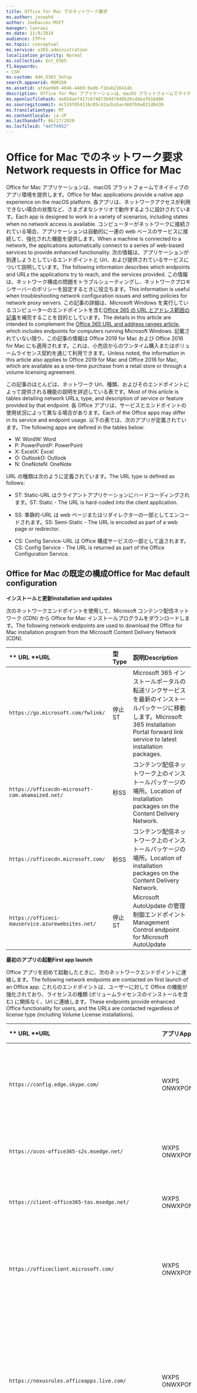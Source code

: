 ```yaml
---
title: Office for Mac でのネットワーク要求
ms.author: josephd
author: JoeDavies-MSFT
manager: laurawi
ms.date: 11/9/2018
audience: ITPro
ms.topic: conceptual
ms.service: o365-administration
localization_priority: Normal
ms.collection: Ent_O365
f1.keywords:
- CSH
ms.custom: Adm_O365_Setup
search.appverid: MOM160
ms.assetid: afdae969-4046-44b9-9adb-f1bab216414b
description: Office for Mac アプリケーションは、macOS プラットフォームでネイティブのアプリ環境を提供します。 各アプリは、ネットワークアクセスが利用できない場合の状態など、さまざまなシナリオで動作するように設計されています。 コンピューターがネットワークに接続されている場合、アプリケーションは自動的に一連の web ベースのサービスに接続して、強化された機能を提供します。 このホワイトペーパーでは、アプリケーションが到達しようとしているエンドポイントと Url、および提供されるサービスについて説明します。 この情報は、ネットワーク構成の問題をトラブルシューティングしたり、ネットワークプロキシサーバーのポリシーを設定するときに役立ちます。 この記事の詳細は、「Office 365 の URL とアドレスの範囲」の記事を補完することを目的としています。
ms.openlocfilehash: ee854aef417c674073b947940b26cddeafb16d00
ms.sourcegitcommit: 4c519f054216c05c42acba5ac460fb9a821d6436
ms.translationtype: MT
ms.contentlocale: ja-JP
ms.lasthandoff: 06/17/2020
ms.locfileid: "44774952"
---
```

# <a name="network-requests-in-office-for-mac"></a><span data-ttu-id="4e3ee-108">Office for Mac でのネットワーク要求</span><span class="sxs-lookup"><span data-stu-id="4e3ee-108">Network requests in Office for Mac</span></span>

<span data-ttu-id="4e3ee-109">Office for Mac アプリケーションは、macOS プラットフォームでネイティブのアプリ環境を提供します。</span><span class="sxs-lookup"><span data-stu-id="4e3ee-109">Office for Mac applications provide a native app experience on the macOS platform.</span></span> <span data-ttu-id="4e3ee-110">各アプリは、ネットワークアクセスが利用できない場合の状態など、さまざまなシナリオで動作するように設計されています。</span><span class="sxs-lookup"><span data-stu-id="4e3ee-110">Each app is designed to work in a variety of scenarios, including states when no network access is available.</span></span> <span data-ttu-id="4e3ee-111">コンピューターがネットワークに接続されている場合、アプリケーションは自動的に一連の web ベースのサービスに接続して、強化された機能を提供します。</span><span class="sxs-lookup"><span data-stu-id="4e3ee-111">When a machine is connected to a network, the applications automatically connect to a series of web-based services to provide enhanced functionality.</span></span> <span data-ttu-id="4e3ee-112">次の情報は、アプリケーションが到達しようとしているエンドポイントと Url、および提供されているサービスについて説明しています。</span><span class="sxs-lookup"><span data-stu-id="4e3ee-112">The following information describes which endpoints and URLs the applications try to reach, and the services provided.</span></span> <span data-ttu-id="4e3ee-113">この情報は、ネットワーク構成の問題をトラブルシューティングし、ネットワークプロキシサーバーのポリシーを設定するときに役立ちます。</span><span class="sxs-lookup"><span data-stu-id="4e3ee-113">This information is useful when troubleshooting network configuration issues and setting policies for network proxy servers.</span></span> <span data-ttu-id="4e3ee-114">この記事の詳細は、Microsoft Windows を実行しているコンピューターのエンドポイントを含む[Office 365 の URL とアドレス範囲の記事](urls-and-ip-address-ranges.md)を補完することを目的としています。</span><span class="sxs-lookup"><span data-stu-id="4e3ee-114">The details in this article are intended to complement the [Office 365 URL and address ranges article](urls-and-ip-address-ranges.md), which includes endpoints for computers running Microsoft Windows.</span></span> <span data-ttu-id="4e3ee-115">記載されていない限り、この記事の情報は Office 2019 for Mac および Office 2016 for Mac にも適用されます。これは、小売店からのワンタイム購入またはボリュームライセンス契約を通じて利用できます。</span><span class="sxs-lookup"><span data-stu-id="4e3ee-115">Unless noted, the information in this article also applies to Office 2019 for Mac and Office 2016 for Mac, which are available as a one-time purchase from a retail store or through a volume licensing agreement.</span></span> 

  
<span data-ttu-id="4e3ee-116">この記事のほとんどは、ネットワーク Url、種類、およびそのエンドポイントによって提供される機能の説明を詳述している表です。</span><span class="sxs-lookup"><span data-stu-id="4e3ee-116">Most of this article is tables detailing network URLs, type, and description of service or feature provided by that endpoint.</span></span> <span data-ttu-id="4e3ee-117">各 Office アプリは、サービスとエンドポイントの使用状況によって異なる場合があります。</span><span class="sxs-lookup"><span data-stu-id="4e3ee-117">Each of the Office apps may differ in its service and endpoint usage.</span></span> <span data-ttu-id="4e3ee-118">以下の表では、次のアプリが定義されています。</span><span class="sxs-lookup"><span data-stu-id="4e3ee-118">The following apps are defined in the tables below:</span></span>
  
- <span data-ttu-id="4e3ee-119">W: Word</span><span class="sxs-lookup"><span data-stu-id="4e3ee-119">W: Word</span></span>
- <span data-ttu-id="4e3ee-120">P: PowerPoint</span><span class="sxs-lookup"><span data-stu-id="4e3ee-120">P: PowerPoint</span></span>
- <span data-ttu-id="4e3ee-121">X: Excel</span><span class="sxs-lookup"><span data-stu-id="4e3ee-121">X: Excel</span></span>
- <span data-ttu-id="4e3ee-122">O: Outlook</span><span class="sxs-lookup"><span data-stu-id="4e3ee-122">O: Outlook</span></span>
- <span data-ttu-id="4e3ee-123">N: OneNote</span><span class="sxs-lookup"><span data-stu-id="4e3ee-123">N: OneNote</span></span>
   
<span data-ttu-id="4e3ee-124">URL の種類は次のように定義されています。</span><span class="sxs-lookup"><span data-stu-id="4e3ee-124">The URL type is defined as follows:</span></span>
  
- <span data-ttu-id="4e3ee-125">ST: Static-URL はクライアントアプリケーションにハードコーディングされます。</span><span class="sxs-lookup"><span data-stu-id="4e3ee-125">ST: Static - The URL is hard-coded into the client application.</span></span>
    
- <span data-ttu-id="4e3ee-126">SS: 準静的-URL は web ページまたはリダイレクターの一部としてエンコードされます。</span><span class="sxs-lookup"><span data-stu-id="4e3ee-126">SS: Semi-Static - The URL is encoded as part of a web page or redirector.</span></span>
    
- <span data-ttu-id="4e3ee-127">CS: Config Service-URL は Office 構成サービスの一部として返されます。</span><span class="sxs-lookup"><span data-stu-id="4e3ee-127">CS: Config Service - The URL is returned as part of the Office Configuration Service.</span></span>

    
## <a name="office-for-mac-default-configuration"></a><span data-ttu-id="4e3ee-128">Office for Mac の既定の構成</span><span class="sxs-lookup"><span data-stu-id="4e3ee-128">Office for Mac default configuration</span></span>

 <span data-ttu-id="4e3ee-129">**インストールと更新**</span><span class="sxs-lookup"><span data-stu-id="4e3ee-129">**Installation and updates**</span></span>
  
<span data-ttu-id="4e3ee-130">次のネットワークエンドポイントを使用して、Microsoft コンテンツ配信ネットワーク (CDN) から Office for Mac インストールプログラムをダウンロードします。</span><span class="sxs-lookup"><span data-stu-id="4e3ee-130">The following network endpoints are used to download the Office for Mac installation program from the Microsoft Content Delivery Network (CDN).</span></span>
  
|<span data-ttu-id="4e3ee-131">\*\* URL \*\*</span><span class="sxs-lookup"><span data-stu-id="4e3ee-131">**URL**</span></span>|<span data-ttu-id="4e3ee-132">**型**</span><span class="sxs-lookup"><span data-stu-id="4e3ee-132">**Type**</span></span>|<span data-ttu-id="4e3ee-133">**説明**</span><span class="sxs-lookup"><span data-stu-id="4e3ee-133">**Description**</span></span>|
|:-----|:-----|:-----|
|```https://go.microsoft.com/fwlink/```  <br/> |<span data-ttu-id="4e3ee-134">停止</span><span class="sxs-lookup"><span data-stu-id="4e3ee-134">ST</span></span>  <br/> |<span data-ttu-id="4e3ee-135">Microsoft 365 インストールポータルの転送リンクサービスを最新のインストールパッケージに移動します。</span><span class="sxs-lookup"><span data-stu-id="4e3ee-135">Microsoft 365 Installation Portal forward link service to latest installation packages.</span></span>  <br/> |
|```https://officecdn-microsoft-com.akamaized.net/```  <br/> |<span data-ttu-id="4e3ee-136">秒</span><span class="sxs-lookup"><span data-stu-id="4e3ee-136">SS</span></span>  <br/> |<span data-ttu-id="4e3ee-137">コンテンツ配信ネットワーク上のインストールパッケージの場所。</span><span class="sxs-lookup"><span data-stu-id="4e3ee-137">Location of installation packages on the Content Delivery Network.</span></span>  <br/> |
|```https://officecdn.microsoft.com/```  <br/> |<span data-ttu-id="4e3ee-138">秒</span><span class="sxs-lookup"><span data-stu-id="4e3ee-138">SS</span></span>  <br/> |<span data-ttu-id="4e3ee-139">コンテンツ配信ネットワーク上のインストールパッケージの場所。</span><span class="sxs-lookup"><span data-stu-id="4e3ee-139">Location of installation packages on the Content Delivery Network.</span></span>  <br/> |
|```https://officeci-mauservice.azurewebsites.net/```  <br/> |<span data-ttu-id="4e3ee-140">停止</span><span class="sxs-lookup"><span data-stu-id="4e3ee-140">ST</span></span>  <br/> |<span data-ttu-id="4e3ee-141">Microsoft AutoUpdate の管理制御エンドポイント</span><span class="sxs-lookup"><span data-stu-id="4e3ee-141">Management Control endpoint for Microsoft AutoUpdate</span></span>  <br/> |
   
 <span data-ttu-id="4e3ee-142">**最初のアプリの起動**</span><span class="sxs-lookup"><span data-stu-id="4e3ee-142">**First app launch**</span></span>
  
<span data-ttu-id="4e3ee-143">Office アプリを初めて起動したときに、次のネットワークエンドポイントに連絡します。</span><span class="sxs-lookup"><span data-stu-id="4e3ee-143">The following network endpoints are contacted on first launch of an Office app.</span></span> <span data-ttu-id="4e3ee-144">これらのエンドポイントは、ユーザーに対して Office の機能が強化されており、ライセンスの種類 (ボリュームライセンスのインストールを含む) に関係なく、Url に連絡します。</span><span class="sxs-lookup"><span data-stu-id="4e3ee-144">These endpoints provide enhanced Office functionality for users, and the URLs are contacted regardless of license type (including Volume License installations).</span></span>
  
|<span data-ttu-id="4e3ee-145">\*\* URL \*\*</span><span class="sxs-lookup"><span data-stu-id="4e3ee-145">**URL**</span></span>|<span data-ttu-id="4e3ee-146">**アプリ**</span><span class="sxs-lookup"><span data-stu-id="4e3ee-146">**Apps**</span></span>|<span data-ttu-id="4e3ee-147">**型**</span><span class="sxs-lookup"><span data-stu-id="4e3ee-147">**Type**</span></span>|<span data-ttu-id="4e3ee-148">**説明**</span><span class="sxs-lookup"><span data-stu-id="4e3ee-148">**Description**</span></span>|
|:-----|:-----|:-----|:-----|
|```https://config.edge.skype.com/```  <br/> |<span data-ttu-id="4e3ee-149">WXPS ON</span><span class="sxs-lookup"><span data-stu-id="4e3ee-149">WXPON</span></span>  <br/> |<span data-ttu-id="4e3ee-150">停止</span><span class="sxs-lookup"><span data-stu-id="4e3ee-150">ST</span></span>  <br/> |<span data-ttu-id="4e3ee-151">' Flighting ' 構成-機能が明るくなり、実験ができます。</span><span class="sxs-lookup"><span data-stu-id="4e3ee-151">'Flighting' Configuration - allows for feature light-up and experimentation.</span></span>  <br/> |
|```https://ocos-office365-s2s.msedge.net/```  <br/> |<span data-ttu-id="4e3ee-152">WXPS ON</span><span class="sxs-lookup"><span data-stu-id="4e3ee-152">WXPON</span></span>  <br/> |<span data-ttu-id="4e3ee-153">停止</span><span class="sxs-lookup"><span data-stu-id="4e3ee-153">ST</span></span>  <br/> |<span data-ttu-id="4e3ee-154">' Flighting ' ネットワーク構成テスト</span><span class="sxs-lookup"><span data-stu-id="4e3ee-154">'Flighting' Network Configuration Test</span></span>  <br/> |
|```https://client-office365-tas.msedge.net/```  <br/> |<span data-ttu-id="4e3ee-155">WXPS ON</span><span class="sxs-lookup"><span data-stu-id="4e3ee-155">WXPON</span></span>  <br/> |<span data-ttu-id="4e3ee-156">停止</span><span class="sxs-lookup"><span data-stu-id="4e3ee-156">ST</span></span>  <br/> |<span data-ttu-id="4e3ee-157">' Flighting ' ネットワーク構成テスト</span><span class="sxs-lookup"><span data-stu-id="4e3ee-157">'Flighting' Network Configuration Test</span></span>  <br/> |
|```https://officeclient.microsoft.com/```  <br/> |<span data-ttu-id="4e3ee-158">WXPS ON</span><span class="sxs-lookup"><span data-stu-id="4e3ee-158">WXPON</span></span>  <br/> |<span data-ttu-id="4e3ee-159">停止</span><span class="sxs-lookup"><span data-stu-id="4e3ee-159">ST</span></span>  <br/> |<span data-ttu-id="4e3ee-160">Office 構成サービス-サービスエンドポイントのマスターリスト。</span><span class="sxs-lookup"><span data-stu-id="4e3ee-160">Office Configuration Service - Master list of service endpoints.</span></span>  <br/> |
|```https://nexusrules.officeapps.live.com/```  <br/> |<span data-ttu-id="4e3ee-161">WXPS ON</span><span class="sxs-lookup"><span data-stu-id="4e3ee-161">WXPON</span></span>  <br/> |<span data-ttu-id="4e3ee-162">停止</span><span class="sxs-lookup"><span data-stu-id="4e3ee-162">ST</span></span>  <br/> |<span data-ttu-id="4e3ee-163">Office ルールテレメトリダウンロード-テレメトリサービスにアップロードするデータとイベントについてクライアントに通知します。</span><span class="sxs-lookup"><span data-stu-id="4e3ee-163">Office Rules Telemetry download - Informs the client about what data and events to upload to the telemetry service.</span></span>  <br/> |
|```https://mobile.pipe.aria.microsoft.com/```  <br/> |<span data-ttu-id="4e3ee-164">N</span><span class="sxs-lookup"><span data-stu-id="4e3ee-164">N</span></span>  <br/> |<span data-ttu-id="4e3ee-165">座標</span><span class="sxs-lookup"><span data-stu-id="4e3ee-165">CS</span></span>  <br/> |<span data-ttu-id="4e3ee-166">OneNote テレメトリサービス</span><span class="sxs-lookup"><span data-stu-id="4e3ee-166">OneNote Telemetry Service</span></span>  <br/> |
|```https://nexus.officeapps.live.com/```  <br/> |<span data-ttu-id="4e3ee-167">WXPS ON</span><span class="sxs-lookup"><span data-stu-id="4e3ee-167">WXPON</span></span>  <br/> |<span data-ttu-id="4e3ee-168">停止</span><span class="sxs-lookup"><span data-stu-id="4e3ee-168">ST</span></span>  <br/> |<span data-ttu-id="4e3ee-169">Office テレメトリアップロードのレポート-クライアント上で発生する "Heartbeart" およびエラーイベントがテレメトリサービスにアップロードされます。</span><span class="sxs-lookup"><span data-stu-id="4e3ee-169">Office Telemetry Upload Reporting - "Heartbeart" and error events that occur on the client are uploaded to the telemetry service.</span></span>  <br/> |
|```https://templateservice.office.com/```  <br/> |<span data-ttu-id="4e3ee-170">WXP</span><span class="sxs-lookup"><span data-stu-id="4e3ee-170">WXP</span></span>  <br/> |<span data-ttu-id="4e3ee-171">座標</span><span class="sxs-lookup"><span data-stu-id="4e3ee-171">CS</span></span>  <br/> |<span data-ttu-id="4e3ee-172">Office テンプレートサービス-ユーザーにオンラインドキュメントテンプレートを提供します。</span><span class="sxs-lookup"><span data-stu-id="4e3ee-172">Office Template Service - Provides users with online document templates.</span></span>  <br/> |
|```https://omextemplates.content.office.net/```  <br/> |<span data-ttu-id="4e3ee-173">WXP</span><span class="sxs-lookup"><span data-stu-id="4e3ee-173">WXP</span></span>  <br/> |<span data-ttu-id="4e3ee-174">座標</span><span class="sxs-lookup"><span data-stu-id="4e3ee-174">CS</span></span>  <br/> |<span data-ttu-id="4e3ee-175">Office テンプレートのダウンロード-PNG テンプレートイメージの保存。</span><span class="sxs-lookup"><span data-stu-id="4e3ee-175">Office Templates Downloads - Storage of PNG template images.</span></span>  <br/> |
|```https://store.office.com/```  <br/> |<span data-ttu-id="4e3ee-176">WXP</span><span class="sxs-lookup"><span data-stu-id="4e3ee-176">WXP</span></span>  <br/> |<span data-ttu-id="4e3ee-177">座標</span><span class="sxs-lookup"><span data-stu-id="4e3ee-177">CS</span></span>  <br/> |<span data-ttu-id="4e3ee-178">Office アプリの構成を保存します。</span><span class="sxs-lookup"><span data-stu-id="4e3ee-178">Store configuration for Office apps.</span></span>  <br/> |
|```https://odc.officeapps.live.com/```  <br/> |<span data-ttu-id="4e3ee-179">WXPN</span><span class="sxs-lookup"><span data-stu-id="4e3ee-179">WXPN</span></span>  <br/> |<span data-ttu-id="4e3ee-180">座標</span><span class="sxs-lookup"><span data-stu-id="4e3ee-180">CS</span></span>  <br/> |<span data-ttu-id="4e3ee-181">Office Document Integration Services Catalog (サービスとエンドポイントの一覧) およびホーム領域の検出。</span><span class="sxs-lookup"><span data-stu-id="4e3ee-181">Office Document Integration Services Catalog (list of services and endpoints) and Home Realm Discovery.</span></span>  <br/> |
|```https://cdn.odc.officeapps.live.com/```  <br/> |<span data-ttu-id="4e3ee-182">WXPS ON</span><span class="sxs-lookup"><span data-stu-id="4e3ee-182">WXPON</span></span>  <br/> |<span data-ttu-id="4e3ee-183">座標</span><span class="sxs-lookup"><span data-stu-id="4e3ee-183">CS</span></span>  <br/> |<span data-ttu-id="4e3ee-184">ホーム領域検出 v2 のリソース (15.40 以降)</span><span class="sxs-lookup"><span data-stu-id="4e3ee-184">Resources for Home Realm Discovery v2 (15.40 and later)</span></span>  <br/> |
|```https://officecdn.microsoft.com/```  <br/> |<span data-ttu-id="4e3ee-185">WXPS ON</span><span class="sxs-lookup"><span data-stu-id="4e3ee-185">WXPON</span></span>  <br/> |<span data-ttu-id="4e3ee-186">停止</span><span class="sxs-lookup"><span data-stu-id="4e3ee-186">ST</span></span>  <br/> |<span data-ttu-id="4e3ee-187">Microsoft AutoUpdate マニフェスト-利用可能な更新プログラムがあるかどうかを確認します。</span><span class="sxs-lookup"><span data-stu-id="4e3ee-187">Microsoft AutoUpdate Manifests - checks to see if there are updates available</span></span>  <br/> |
|```https://ajax.aspnetcdn.com/```  <br/> |<span data-ttu-id="4e3ee-188">WXPO</span><span class="sxs-lookup"><span data-stu-id="4e3ee-188">WXPO</span></span>  <br/> |<span data-ttu-id="4e3ee-189">秒</span><span class="sxs-lookup"><span data-stu-id="4e3ee-189">SS</span></span>  <br/> |<span data-ttu-id="4e3ee-190">Microsoft Ajax JavaScript ライブラリ</span><span class="sxs-lookup"><span data-stu-id="4e3ee-190">Microsoft Ajax JavaScript Library</span></span>  <br/> |
|```https://wikipedia.firstpartyapps.oaspapps.com/```  <br/> |<span data-ttu-id="4e3ee-191">W</span><span class="sxs-lookup"><span data-stu-id="4e3ee-191">W</span></span>  <br/> |<span data-ttu-id="4e3ee-192">秒</span><span class="sxs-lookup"><span data-stu-id="4e3ee-192">SS</span></span>  <br/> |<span data-ttu-id="4e3ee-193">Office の構成とリソースのウィキペディアアプリ。</span><span class="sxs-lookup"><span data-stu-id="4e3ee-193">Wikipedia app for Office configuration and resources.</span></span>  <br/> |
|```https://excelbingmap.firstpartyapps.oaspapps.com/```  <br/> |<span data-ttu-id="4e3ee-194">X</span><span class="sxs-lookup"><span data-stu-id="4e3ee-194">X</span></span>  <br/> |<span data-ttu-id="4e3ee-195">秒</span><span class="sxs-lookup"><span data-stu-id="4e3ee-195">SS</span></span>  <br/> |<span data-ttu-id="4e3ee-196">Office の構成とリソース用の Bing マップアプリ。</span><span class="sxs-lookup"><span data-stu-id="4e3ee-196">Bing Map app for Office configuration and resources.</span></span>  <br/> |
|```https://peoplegraph.firstpartyapps.oaspapps.com/```  <br/> |<span data-ttu-id="4e3ee-197">X</span><span class="sxs-lookup"><span data-stu-id="4e3ee-197">X</span></span>  <br/> |<span data-ttu-id="4e3ee-198">秒</span><span class="sxs-lookup"><span data-stu-id="4e3ee-198">SS</span></span>  <br/> |<span data-ttu-id="4e3ee-199">Office の構成とリソース用の People Graph アプリ。</span><span class="sxs-lookup"><span data-stu-id="4e3ee-199">People Graph app for Office configuration and resources.</span></span>  <br/> |
|```https://www.onenote.com/```  <br/> |<span data-ttu-id="4e3ee-200">N</span><span class="sxs-lookup"><span data-stu-id="4e3ee-200">N</span></span>  <br/> |<span data-ttu-id="4e3ee-201">停止</span><span class="sxs-lookup"><span data-stu-id="4e3ee-201">ST</span></span>  <br/> |<span data-ttu-id="4e3ee-202">OneNote の新しいコンテンツ。</span><span class="sxs-lookup"><span data-stu-id="4e3ee-202">What's New content for OneNote.</span></span>  <br/> |
|```https://site-cdn.onenote.net/```  <br/> |<span data-ttu-id="4e3ee-203">N</span><span class="sxs-lookup"><span data-stu-id="4e3ee-203">N</span></span>  <br/> |<span data-ttu-id="4e3ee-204">停止</span><span class="sxs-lookup"><span data-stu-id="4e3ee-204">ST</span></span>  <br/> |<span data-ttu-id="4e3ee-205">OneNote の新しいコンテンツ。</span><span class="sxs-lookup"><span data-stu-id="4e3ee-205">New content for OneNote.</span></span>  <br/> |
|```https://site-cdn.onenote.net/```  <br/> |<span data-ttu-id="4e3ee-206">N</span><span class="sxs-lookup"><span data-stu-id="4e3ee-206">N</span></span>  <br/> |<span data-ttu-id="4e3ee-207">秒</span><span class="sxs-lookup"><span data-stu-id="4e3ee-207">SS</span></span>  <br/> |<span data-ttu-id="4e3ee-208">OneNote の新しい画像について説明します。</span><span class="sxs-lookup"><span data-stu-id="4e3ee-208">What's New images for OneNote.</span></span>  <br/> |
|```https://acompli.helpshift.com/```  <br/> |<span data-ttu-id="4e3ee-209">O</span><span class="sxs-lookup"><span data-stu-id="4e3ee-209">O</span></span>  <br/> |<span data-ttu-id="4e3ee-210">停止</span><span class="sxs-lookup"><span data-stu-id="4e3ee-210">ST</span></span>  <br/> |<span data-ttu-id="4e3ee-211">アプリ内サポートサービス。</span><span class="sxs-lookup"><span data-stu-id="4e3ee-211">In-app Support Service.</span></span>  <br/> |
|```https://prod-global-autodetect.acompli.net/```  <br/> |<span data-ttu-id="4e3ee-212">O</span><span class="sxs-lookup"><span data-stu-id="4e3ee-212">O</span></span>  <br/> |<span data-ttu-id="4e3ee-213">停止</span><span class="sxs-lookup"><span data-stu-id="4e3ee-213">ST</span></span>  <br/> |<span data-ttu-id="4e3ee-214">電子メールアカウント検出サービス。</span><span class="sxs-lookup"><span data-stu-id="4e3ee-214">Email Account Detection Service.</span></span>  <br/> |
|```https://autodiscover-s.outlook.com/```  <br/> |<span data-ttu-id="4e3ee-215">WXPO</span><span class="sxs-lookup"><span data-stu-id="4e3ee-215">WXPO</span></span>  <br/> |<span data-ttu-id="4e3ee-216">停止</span><span class="sxs-lookup"><span data-stu-id="4e3ee-216">ST</span></span>  <br/> |<span data-ttu-id="4e3ee-217">Outlook 自動検出</span><span class="sxs-lookup"><span data-stu-id="4e3ee-217">Outlook AutoDiscovery</span></span>  <br/> |
|```https://outlook.office365.com/```  <br/> |<span data-ttu-id="4e3ee-218">WXPO</span><span class="sxs-lookup"><span data-stu-id="4e3ee-218">WXPO</span></span>  <br/> |<span data-ttu-id="4e3ee-219">停止</span><span class="sxs-lookup"><span data-stu-id="4e3ee-219">ST</span></span>  <br/> |<span data-ttu-id="4e3ee-220">Microsoft 365 service の Outlook エンドポイント。</span><span class="sxs-lookup"><span data-stu-id="4e3ee-220">Outlook endpoint for Microsoft 365 service.</span></span>  <br/> |
|```https://r1.res.office365.com/```  <br/> |<span data-ttu-id="4e3ee-221">O</span><span class="sxs-lookup"><span data-stu-id="4e3ee-221">O</span></span>  <br/> |<span data-ttu-id="4e3ee-222">停止</span><span class="sxs-lookup"><span data-stu-id="4e3ee-222">ST</span></span>  <br/> |<span data-ttu-id="4e3ee-223">Outlook アドインのアイコン。</span><span class="sxs-lookup"><span data-stu-id="4e3ee-223">Icons for Outlook add-ins.</span></span>  <br/> |
   
> [!NOTE]
> <span data-ttu-id="4e3ee-224">Office 構成サービスは、Mac だけでなく、すべての Microsoft Office クライアントに対して自動検出サービスとして機能します。</span><span class="sxs-lookup"><span data-stu-id="4e3ee-224">The Office Configuration Service acts as an auto-discovery service for all Microsoft Office clients, not just for Mac.</span></span> <span data-ttu-id="4e3ee-225">応答で返されたエンドポイントは、その変更では非常に静的なので、それでも可能です。</span><span class="sxs-lookup"><span data-stu-id="4e3ee-225">The endpoints returned in the response are semi-static in that change is very infrequent, but still possible.</span></span> 
  
 <span data-ttu-id="4e3ee-226">**サインイン**</span><span class="sxs-lookup"><span data-stu-id="4e3ee-226">**Sign-in**</span></span>
  
<span data-ttu-id="4e3ee-227">クラウドベースのストレージにサインインするときに、次のネットワークエンドポイントに連絡します。</span><span class="sxs-lookup"><span data-stu-id="4e3ee-227">The following network endpoints are contacted when signing in to cloud-based storage.</span></span> <span data-ttu-id="4e3ee-228">アカウントの種類に応じて、異なるサービスに連絡することができます。</span><span class="sxs-lookup"><span data-stu-id="4e3ee-228">Depending on your account type, different services may be contacted.</span></span> <span data-ttu-id="4e3ee-229">たとえば、次のようにします。</span><span class="sxs-lookup"><span data-stu-id="4e3ee-229">For example:</span></span>
  
- <span data-ttu-id="4e3ee-230">**MSA: Microsoft アカウント**-一般に、コンシューマーおよびリテールシナリオで使用されます。</span><span class="sxs-lookup"><span data-stu-id="4e3ee-230">**MSA: Microsoft Account** - typically used for consumer and retail scenarios</span></span> 
    
- <span data-ttu-id="4e3ee-231">**Orgid: 組織アカウント**-一般に、商業シナリオで使用されます。</span><span class="sxs-lookup"><span data-stu-id="4e3ee-231">**OrgID: Organization Account** - typically used for commercial scenarios</span></span> 
    
|<span data-ttu-id="4e3ee-232">\*\* URL \*\*</span><span class="sxs-lookup"><span data-stu-id="4e3ee-232">**URL**</span></span>|<span data-ttu-id="4e3ee-233">**アプリ**</span><span class="sxs-lookup"><span data-stu-id="4e3ee-233">**Apps**</span></span>|<span data-ttu-id="4e3ee-234">**型**</span><span class="sxs-lookup"><span data-stu-id="4e3ee-234">**Type**</span></span>|<span data-ttu-id="4e3ee-235">**説明**</span><span class="sxs-lookup"><span data-stu-id="4e3ee-235">**Description**</span></span>|
|:-----|:-----|:-----|:-----|
|```https://login.windows.net/```  <br/> |<span data-ttu-id="4e3ee-236">WXPS ON</span><span class="sxs-lookup"><span data-stu-id="4e3ee-236">WXPON</span></span>  <br/> |<span data-ttu-id="4e3ee-237">停止</span><span class="sxs-lookup"><span data-stu-id="4e3ee-237">ST</span></span>  <br/> |<span data-ttu-id="4e3ee-238">Windows 認証サービス</span><span class="sxs-lookup"><span data-stu-id="4e3ee-238">Windows Authorization Service</span></span>  <br/> |
|```https://login.microsoftonline.com/```  <br/> |<span data-ttu-id="4e3ee-239">WXPS ON</span><span class="sxs-lookup"><span data-stu-id="4e3ee-239">WXPON</span></span>  <br/> |<span data-ttu-id="4e3ee-240">停止</span><span class="sxs-lookup"><span data-stu-id="4e3ee-240">ST</span></span>  <br/> |<span data-ttu-id="4e3ee-241">Microsoft 365 ログインサービス (OrgID)</span><span class="sxs-lookup"><span data-stu-id="4e3ee-241">Microsoft 365 Login Service (OrgID)</span></span>  <br/> |
|```https://login.live.com/```  <br/> |<span data-ttu-id="4e3ee-242">WXPS ON</span><span class="sxs-lookup"><span data-stu-id="4e3ee-242">WXPON</span></span>  <br/> |<span data-ttu-id="4e3ee-243">停止</span><span class="sxs-lookup"><span data-stu-id="4e3ee-243">ST</span></span>  <br/> |<span data-ttu-id="4e3ee-244">Microsoft アカウントログインサービス (MSA)</span><span class="sxs-lookup"><span data-stu-id="4e3ee-244">Microsoft Account Login Service (MSA)</span></span>  <br/> |
|```https://auth.gfx.ms/```  <br/> |<span data-ttu-id="4e3ee-245">WXPS ON</span><span class="sxs-lookup"><span data-stu-id="4e3ee-245">WXPON</span></span>  <br/> |<span data-ttu-id="4e3ee-246">座標</span><span class="sxs-lookup"><span data-stu-id="4e3ee-246">CS</span></span>  <br/> |<span data-ttu-id="4e3ee-247">Microsoft アカウントログインサービスヘルパー (MSA)</span><span class="sxs-lookup"><span data-stu-id="4e3ee-247">Microsoft Account Login Service Helper (MSA)</span></span>  <br/> |
|```https://secure.aadcdn.microsoftonline-p.com/```  <br/> |<span data-ttu-id="4e3ee-248">WXPS ON</span><span class="sxs-lookup"><span data-stu-id="4e3ee-248">WXPON</span></span>  <br/> |<span data-ttu-id="4e3ee-249">秒</span><span class="sxs-lookup"><span data-stu-id="4e3ee-249">SS</span></span>  <br/> |<span data-ttu-id="4e3ee-250">Microsoft 365 ログインブランディング (OrgID)</span><span class="sxs-lookup"><span data-stu-id="4e3ee-250">Microsoft 365 Login Branding (OrgID)</span></span>  <br/> |
|```https://ocws.officeapps.live.com/```  <br/> |<span data-ttu-id="4e3ee-251">WXPN</span><span class="sxs-lookup"><span data-stu-id="4e3ee-251">WXPN</span></span>  <br/> |<span data-ttu-id="4e3ee-252">座標</span><span class="sxs-lookup"><span data-stu-id="4e3ee-252">CS</span></span>  <br/> |<span data-ttu-id="4e3ee-253">ドキュメントと場所のストレージロケーター</span><span class="sxs-lookup"><span data-stu-id="4e3ee-253">Document and Places Storage Locator</span></span>  <br/> |
|```https://roaming.officeapps.live.com/```  <br/> |<span data-ttu-id="4e3ee-254">WXPN</span><span class="sxs-lookup"><span data-stu-id="4e3ee-254">WXPN</span></span>  <br/> |<span data-ttu-id="4e3ee-255">座標</span><span class="sxs-lookup"><span data-stu-id="4e3ee-255">CS</span></span>  <br/> |<span data-ttu-id="4e3ee-256">最近使用した (MRU) ドキュメントサービス</span><span class="sxs-lookup"><span data-stu-id="4e3ee-256">Most Recently Used (MRU) document service</span></span>  <br/> |
   
> [!NOTE]
> <span data-ttu-id="4e3ee-257">サブスクリプションベースおよびリテールライセンスの場合、両方のサインインで製品がアクティブ化され、OneDrive などのクラウドリソースにアクセスできるようになります。</span><span class="sxs-lookup"><span data-stu-id="4e3ee-257">For subscription-based and retail licenses, signing in both activates the product, and enables access to cloud resources such as OneDrive.</span></span> <span data-ttu-id="4e3ee-258">ボリュームライセンスがインストールされている場合、ユーザーは (既定では) サインインを求められますが、その製品は既にアクティブ化されているので、クラウドリソースにアクセスする場合にのみ必要になります。</span><span class="sxs-lookup"><span data-stu-id="4e3ee-258">For Volume License installations, users are still prompted to sign-in (by default), but that is only required for access to cloud resources, as the product is already activated.</span></span> 
  
 <span data-ttu-id="4e3ee-259">**製品のライセンス認証**</span><span class="sxs-lookup"><span data-stu-id="4e3ee-259">**Product activation**</span></span>
  
<span data-ttu-id="4e3ee-260">次のネットワークエンドポイントは、Microsoft 365 サブスクリプションとリテールライセンスのライセンス認証に適用されます。</span><span class="sxs-lookup"><span data-stu-id="4e3ee-260">The following network endpoints apply to Microsoft 365 Subscription and Retail License activations.</span></span> <span data-ttu-id="4e3ee-261">具体的には、ボリュームライセンスのインストールには適用されません。</span><span class="sxs-lookup"><span data-stu-id="4e3ee-261">Specifically, this does NOT apply to Volume License installations.</span></span>
  
|<span data-ttu-id="4e3ee-262">\*\* URL \*\*</span><span class="sxs-lookup"><span data-stu-id="4e3ee-262">**URL**</span></span>|<span data-ttu-id="4e3ee-263">**アプリ**</span><span class="sxs-lookup"><span data-stu-id="4e3ee-263">**Apps**</span></span>|<span data-ttu-id="4e3ee-264">**型**</span><span class="sxs-lookup"><span data-stu-id="4e3ee-264">**Type**</span></span>|<span data-ttu-id="4e3ee-265">**説明**</span><span class="sxs-lookup"><span data-stu-id="4e3ee-265">**Description**</span></span>|
|:-----|:-----|:-----|:-----|
|```https://ols.officeapps.live.com/```  <br/> |<span data-ttu-id="4e3ee-266">WXPS ON</span><span class="sxs-lookup"><span data-stu-id="4e3ee-266">WXPON</span></span>  <br/> |<span data-ttu-id="4e3ee-267">座標</span><span class="sxs-lookup"><span data-stu-id="4e3ee-267">CS</span></span>  <br/> |<span data-ttu-id="4e3ee-268">Office Licensing Service</span><span class="sxs-lookup"><span data-stu-id="4e3ee-268">Office Licensing Service</span></span>  <br/> |
   
 <span data-ttu-id="4e3ee-269">**新しいコンテンツ**</span><span class="sxs-lookup"><span data-stu-id="4e3ee-269">**What's New content**</span></span>
  
<span data-ttu-id="4e3ee-270">次のネットワークエンドポイントは、Microsoft 365 サブスクリプションのみに適用されます。</span><span class="sxs-lookup"><span data-stu-id="4e3ee-270">The following network endpoints apply to Microsoft 365 Subscription only.</span></span>
  
|<span data-ttu-id="4e3ee-271">\*\* URL \*\*</span><span class="sxs-lookup"><span data-stu-id="4e3ee-271">**URL**</span></span>|<span data-ttu-id="4e3ee-272">**アプリ**</span><span class="sxs-lookup"><span data-stu-id="4e3ee-272">**Apps**</span></span>|<span data-ttu-id="4e3ee-273">**型**</span><span class="sxs-lookup"><span data-stu-id="4e3ee-273">**Type**</span></span>|<span data-ttu-id="4e3ee-274">**説明**</span><span class="sxs-lookup"><span data-stu-id="4e3ee-274">**Description**</span></span>|
|:-----|:-----|:-----|:-----|
|```https://contentstorage.osi.office.net/```  <br/> |<span data-ttu-id="4e3ee-275">WXPO</span><span class="sxs-lookup"><span data-stu-id="4e3ee-275">WXPO</span></span>  <br/> |<span data-ttu-id="4e3ee-276">秒</span><span class="sxs-lookup"><span data-stu-id="4e3ee-276">SS</span></span>  <br/> |<span data-ttu-id="4e3ee-277">新しい JSON ページのコンテンツ。</span><span class="sxs-lookup"><span data-stu-id="4e3ee-277">What's New JSON page content.</span></span>  <br/> |
   
 <span data-ttu-id="4e3ee-278">**リサーチ ツール**</span><span class="sxs-lookup"><span data-stu-id="4e3ee-278">**Researcher**</span></span>
  
<span data-ttu-id="4e3ee-279">次のネットワークエンドポイントは、Microsoft 365 サブスクリプションのみに適用されます。</span><span class="sxs-lookup"><span data-stu-id="4e3ee-279">The following network endpoints apply to Microsoft 365 Subscription only.</span></span>
  
|<span data-ttu-id="4e3ee-280">\*\* URL \*\*</span><span class="sxs-lookup"><span data-stu-id="4e3ee-280">**URL**</span></span>|<span data-ttu-id="4e3ee-281">**アプリ**</span><span class="sxs-lookup"><span data-stu-id="4e3ee-281">**Apps**</span></span>|<span data-ttu-id="4e3ee-282">**型**</span><span class="sxs-lookup"><span data-stu-id="4e3ee-282">**Type**</span></span>|<span data-ttu-id="4e3ee-283">**説明**</span><span class="sxs-lookup"><span data-stu-id="4e3ee-283">**Description**</span></span>|
|:-----|:-----|:-----|:-----|
|```https://entity.osi.office.net/```  <br/> |<span data-ttu-id="4e3ee-284">W</span><span class="sxs-lookup"><span data-stu-id="4e3ee-284">W</span></span>  <br/> |<span data-ttu-id="4e3ee-285">座標</span><span class="sxs-lookup"><span data-stu-id="4e3ee-285">CS</span></span>  <br/> |<span data-ttu-id="4e3ee-286">リサーチ Web サービス</span><span class="sxs-lookup"><span data-stu-id="4e3ee-286">Researcher Web Service</span></span>  <br/> |
|```https://cdn.entity.osi.office.net/```  <br/> |<span data-ttu-id="4e3ee-287">W</span><span class="sxs-lookup"><span data-stu-id="4e3ee-287">W</span></span>  <br/> |<span data-ttu-id="4e3ee-288">座標</span><span class="sxs-lookup"><span data-stu-id="4e3ee-288">CS</span></span>  <br/> |<span data-ttu-id="4e3ee-289">リサーチの静的コンテンツ</span><span class="sxs-lookup"><span data-stu-id="4e3ee-289">Researcher Static Content</span></span>  <br/> |
|```https://www.bing.com/```  <br/> |<span data-ttu-id="4e3ee-290">W</span><span class="sxs-lookup"><span data-stu-id="4e3ee-290">W</span></span>  <br/> |<span data-ttu-id="4e3ee-291">座標</span><span class="sxs-lookup"><span data-stu-id="4e3ee-291">CS</span></span>  <br/> |<span data-ttu-id="4e3ee-292">リサーチコンテンツプロバイダー</span><span class="sxs-lookup"><span data-stu-id="4e3ee-292">Researcher Content Provider</span></span>  <br/> |
   
 <span data-ttu-id="4e3ee-293">**スマートルックアップ**</span><span class="sxs-lookup"><span data-stu-id="4e3ee-293">**Smart Lookup**</span></span>
  
<span data-ttu-id="4e3ee-294">次のネットワークエンドポイントは、Microsoft 365 のサブスクリプションとリテール/ボリュームライセンスのライセンス認証の両方に適用されます。</span><span class="sxs-lookup"><span data-stu-id="4e3ee-294">The following network endpoints apply to both Microsoft 365 Subscription and Retail/Volume License activations.</span></span>
  
|<span data-ttu-id="4e3ee-295">\*\* URL \*\*</span><span class="sxs-lookup"><span data-stu-id="4e3ee-295">**URL**</span></span>|<span data-ttu-id="4e3ee-296">**アプリ**</span><span class="sxs-lookup"><span data-stu-id="4e3ee-296">**Apps**</span></span>|<span data-ttu-id="4e3ee-297">**型**</span><span class="sxs-lookup"><span data-stu-id="4e3ee-297">**Type**</span></span>|<span data-ttu-id="4e3ee-298">**説明**</span><span class="sxs-lookup"><span data-stu-id="4e3ee-298">**Description**</span></span>|
|:-----|:-----|:-----|:-----|
|```https://uci.officeapps.live.com/```  <br/> |<span data-ttu-id="4e3ee-299">WXPN</span><span class="sxs-lookup"><span data-stu-id="4e3ee-299">WXPN</span></span>  <br/> |<span data-ttu-id="4e3ee-300">座標</span><span class="sxs-lookup"><span data-stu-id="4e3ee-300">CS</span></span>  <br/> |<span data-ttu-id="4e3ee-301">Insights Web サービス</span><span class="sxs-lookup"><span data-stu-id="4e3ee-301">Insights Web Service</span></span>  <br/> |
|```https://ajax.googleapis.com/```  <br/> |<span data-ttu-id="4e3ee-302">WXPN</span><span class="sxs-lookup"><span data-stu-id="4e3ee-302">WXPN</span></span>  <br/> |<span data-ttu-id="4e3ee-303">座標</span><span class="sxs-lookup"><span data-stu-id="4e3ee-303">CS</span></span>  <br/> |<span data-ttu-id="4e3ee-304">JQuery ライブラリ</span><span class="sxs-lookup"><span data-stu-id="4e3ee-304">JQuery Library</span></span>  <br/> |
|```https://cdnjs.cloudflare.com/```  <br/> |<span data-ttu-id="4e3ee-305">WXPN</span><span class="sxs-lookup"><span data-stu-id="4e3ee-305">WXPN</span></span>  <br/> |<span data-ttu-id="4e3ee-306">座標</span><span class="sxs-lookup"><span data-stu-id="4e3ee-306">CS</span></span>  <br/> |<span data-ttu-id="4e3ee-307">JavaScript ライブラリをサポートする</span><span class="sxs-lookup"><span data-stu-id="4e3ee-307">Supporting JavaScript Library</span></span>  <br/> |
|```https://www.bing.com/```  <br/> |<span data-ttu-id="4e3ee-308">WXPN</span><span class="sxs-lookup"><span data-stu-id="4e3ee-308">WXPN</span></span>  <br/> |<span data-ttu-id="4e3ee-309">座標</span><span class="sxs-lookup"><span data-stu-id="4e3ee-309">CS</span></span>  <br/> |<span data-ttu-id="4e3ee-310">Insights コンテンツプロバイダー</span><span class="sxs-lookup"><span data-stu-id="4e3ee-310">Insights Content Provider</span></span>  <br/> |
|```https://tse1.mm.bing.net/```  <br/> |<span data-ttu-id="4e3ee-311">WXPN</span><span class="sxs-lookup"><span data-stu-id="4e3ee-311">WXPN</span></span>  <br/> |<span data-ttu-id="4e3ee-312">座標</span><span class="sxs-lookup"><span data-stu-id="4e3ee-312">CS</span></span>  <br/> |<span data-ttu-id="4e3ee-313">Insights コンテンツプロバイダー</span><span class="sxs-lookup"><span data-stu-id="4e3ee-313">Insights Content Provider</span></span>  <br/> |
   
 <span data-ttu-id="4e3ee-314">**PowerPoint デザイナー**</span><span class="sxs-lookup"><span data-stu-id="4e3ee-314">**PowerPoint Designer**</span></span>
  
<span data-ttu-id="4e3ee-315">次のネットワークエンドポイントは、Microsoft 365 サブスクリプションのみに適用されます。</span><span class="sxs-lookup"><span data-stu-id="4e3ee-315">The following network endpoints apply to Microsoft 365 Subscription only.</span></span>
  
|<span data-ttu-id="4e3ee-316">\*\* URL \*\*</span><span class="sxs-lookup"><span data-stu-id="4e3ee-316">**URL**</span></span>|<span data-ttu-id="4e3ee-317">**アプリ**</span><span class="sxs-lookup"><span data-stu-id="4e3ee-317">**Apps**</span></span>|<span data-ttu-id="4e3ee-318">**型**</span><span class="sxs-lookup"><span data-stu-id="4e3ee-318">**Type**</span></span>|<span data-ttu-id="4e3ee-319">**説明**</span><span class="sxs-lookup"><span data-stu-id="4e3ee-319">**Description**</span></span>|
|:-----|:-----|:-----|:-----|
|```https://pptsgs.officeapps.live.com/```  <br/> |<span data-ttu-id="4e3ee-320">P</span><span class="sxs-lookup"><span data-stu-id="4e3ee-320">P</span></span>  <br/> |<span data-ttu-id="4e3ee-321">座標</span><span class="sxs-lookup"><span data-stu-id="4e3ee-321">CS</span></span>  <br/> |<span data-ttu-id="4e3ee-322">PowerPoint Designer web サービス</span><span class="sxs-lookup"><span data-stu-id="4e3ee-322">PowerPoint Designer web service</span></span>  <br/> |
   
 <span data-ttu-id="4e3ee-323">**PowerPoint クイックスターター**</span><span class="sxs-lookup"><span data-stu-id="4e3ee-323">**PowerPoint QuickStarter**</span></span>
  
<span data-ttu-id="4e3ee-324">次のネットワークエンドポイントは、Microsoft 365 サブスクリプションのみに適用されます。</span><span class="sxs-lookup"><span data-stu-id="4e3ee-324">The following network endpoints apply to Microsoft 365 Subscription only.</span></span>
  
|<span data-ttu-id="4e3ee-325">\*\* URL \*\*</span><span class="sxs-lookup"><span data-stu-id="4e3ee-325">**URL**</span></span>|<span data-ttu-id="4e3ee-326">**アプリ**</span><span class="sxs-lookup"><span data-stu-id="4e3ee-326">**Apps**</span></span>|<span data-ttu-id="4e3ee-327">**型**</span><span class="sxs-lookup"><span data-stu-id="4e3ee-327">**Type**</span></span>|<span data-ttu-id="4e3ee-328">**説明**</span><span class="sxs-lookup"><span data-stu-id="4e3ee-328">**Description**</span></span>|
|:-----|:-----|:-----|:-----|
|```https://pptcts.officeapps.live.com/```  <br/> |<span data-ttu-id="4e3ee-329">P</span><span class="sxs-lookup"><span data-stu-id="4e3ee-329">P</span></span>  <br/> |<span data-ttu-id="4e3ee-330">座標</span><span class="sxs-lookup"><span data-stu-id="4e3ee-330">CS</span></span>  <br/> |<span data-ttu-id="4e3ee-331">PowerPoint クイックスターター web サービス</span><span class="sxs-lookup"><span data-stu-id="4e3ee-331">PowerPoint QuickStarter web service</span></span>  <br/> |
   
 <span data-ttu-id="4e3ee-332">**スマイル/Frown を送信する**</span><span class="sxs-lookup"><span data-stu-id="4e3ee-332">**Send a Smile/Frown**</span></span>
  
<span data-ttu-id="4e3ee-333">次のネットワークエンドポイントは、Microsoft 365 のサブスクリプションとリテール/ボリュームライセンスのライセンス認証の両方に適用されます。</span><span class="sxs-lookup"><span data-stu-id="4e3ee-333">The following network endpoints apply to both Microsoft 365 Subscription and Retail/Volume License activations.</span></span>
  
|<span data-ttu-id="4e3ee-334">\*\* URL \*\*</span><span class="sxs-lookup"><span data-stu-id="4e3ee-334">**URL**</span></span>|<span data-ttu-id="4e3ee-335">**アプリ**</span><span class="sxs-lookup"><span data-stu-id="4e3ee-335">**Apps**</span></span>|<span data-ttu-id="4e3ee-336">**型**</span><span class="sxs-lookup"><span data-stu-id="4e3ee-336">**Type**</span></span>|<span data-ttu-id="4e3ee-337">**説明**</span><span class="sxs-lookup"><span data-stu-id="4e3ee-337">**Description**</span></span>|
|:-----|:-----|:-----|:-----|
|```https://sas.office.microsoft.com/```  <br/> |<span data-ttu-id="4e3ee-338">WXPS ON</span><span class="sxs-lookup"><span data-stu-id="4e3ee-338">WXPON</span></span>  <br/> |<span data-ttu-id="4e3ee-339">座標</span><span class="sxs-lookup"><span data-stu-id="4e3ee-339">CS</span></span>  <br/> |<span data-ttu-id="4e3ee-340">スマイルサービスを送信する</span><span class="sxs-lookup"><span data-stu-id="4e3ee-340">Send a Smile Service</span></span>  <br/> |
   
 <span data-ttu-id="4e3ee-341">**サポートに問い合わせる**</span><span class="sxs-lookup"><span data-stu-id="4e3ee-341">**Contact Support**</span></span>
  
<span data-ttu-id="4e3ee-342">次のネットワークエンドポイントは、Microsoft 365 のサブスクリプションとリテール/ボリュームライセンスのライセンス認証の両方に適用されます。</span><span class="sxs-lookup"><span data-stu-id="4e3ee-342">The following network endpoints apply to both Microsoft 365 Subscription and Retail/Volume License activations.</span></span>
  
|<span data-ttu-id="4e3ee-343">\*\* URL \*\*</span><span class="sxs-lookup"><span data-stu-id="4e3ee-343">**URL**</span></span>|<span data-ttu-id="4e3ee-344">**アプリ**</span><span class="sxs-lookup"><span data-stu-id="4e3ee-344">**Apps**</span></span>|<span data-ttu-id="4e3ee-345">**型**</span><span class="sxs-lookup"><span data-stu-id="4e3ee-345">**Type**</span></span>|<span data-ttu-id="4e3ee-346">**説明**</span><span class="sxs-lookup"><span data-stu-id="4e3ee-346">**Description**</span></span>|
|:-----|:-----|:-----|:-----|
|```https://powerlift-frontdesk.acompli.net/```  <br/> |<span data-ttu-id="4e3ee-347">O</span><span class="sxs-lookup"><span data-stu-id="4e3ee-347">O</span></span>  <br/> |<span data-ttu-id="4e3ee-348">座標</span><span class="sxs-lookup"><span data-stu-id="4e3ee-348">CS</span></span>  <br/> |<span data-ttu-id="4e3ee-349">サポートサービスに問い合わせる</span><span class="sxs-lookup"><span data-stu-id="4e3ee-349">Contact Support Service</span></span>  <br/> |
|```https://acompli.helpshift.com/```  <br/> |<span data-ttu-id="4e3ee-350">O</span><span class="sxs-lookup"><span data-stu-id="4e3ee-350">O</span></span>  <br/> |<span data-ttu-id="4e3ee-351">座標</span><span class="sxs-lookup"><span data-stu-id="4e3ee-351">CS</span></span>  <br/> |<span data-ttu-id="4e3ee-352">アプリ内サポートサービス</span><span class="sxs-lookup"><span data-stu-id="4e3ee-352">In-app Support Service</span></span>  <br/> |
   
 <span data-ttu-id="4e3ee-353">**PDF として保存**</span><span class="sxs-lookup"><span data-stu-id="4e3ee-353">**Save As PDF**</span></span>
  
<span data-ttu-id="4e3ee-354">次のネットワークエンドポイントは、Microsoft 365 のサブスクリプションとリテール/ボリュームライセンスのライセンス認証の両方に適用されます。</span><span class="sxs-lookup"><span data-stu-id="4e3ee-354">The following network endpoints apply to both Microsoft 365 Subscription and Retail/Volume License activations.</span></span>
  
|<span data-ttu-id="4e3ee-355">\*\* URL \*\*</span><span class="sxs-lookup"><span data-stu-id="4e3ee-355">**URL**</span></span>|<span data-ttu-id="4e3ee-356">**アプリ**</span><span class="sxs-lookup"><span data-stu-id="4e3ee-356">**Apps**</span></span>|<span data-ttu-id="4e3ee-357">**型**</span><span class="sxs-lookup"><span data-stu-id="4e3ee-357">**Type**</span></span>|<span data-ttu-id="4e3ee-358">**説明**</span><span class="sxs-lookup"><span data-stu-id="4e3ee-358">**Description**</span></span>|
|:-----|:-----|:-----|:-----|
|```https://wordcs.officeapps.live.com/```  <br/> |<span data-ttu-id="4e3ee-359">W</span><span class="sxs-lookup"><span data-stu-id="4e3ee-359">W</span></span>  <br/> |<span data-ttu-id="4e3ee-360">座標</span><span class="sxs-lookup"><span data-stu-id="4e3ee-360">CS</span></span>  <br/> |<span data-ttu-id="4e3ee-361">Word 文書変換サービス (PDF)</span><span class="sxs-lookup"><span data-stu-id="4e3ee-361">Word document conversion service (PDF)</span></span>  <br/> |
   
 <span data-ttu-id="4e3ee-362">**Office アプリ (別名: アドイン)**</span><span class="sxs-lookup"><span data-stu-id="4e3ee-362">**Office Apps (aka add-ins)**</span></span>
  
<span data-ttu-id="4e3ee-363">次のネットワークエンドポイントは、Office アプリアドインが信頼されている場合に、Microsoft 365 のサブスクリプションとリテール/ボリュームライセンスのライセンス認証の両方に適用されます。</span><span class="sxs-lookup"><span data-stu-id="4e3ee-363">The following network endpoints apply to both Microsoft 365 Subscription and Retail/Volume License activations when Office App add-ins are trusted.</span></span>
  
|<span data-ttu-id="4e3ee-364">\*\* URL \*\*</span><span class="sxs-lookup"><span data-stu-id="4e3ee-364">**URL**</span></span>|<span data-ttu-id="4e3ee-365">**アプリ**</span><span class="sxs-lookup"><span data-stu-id="4e3ee-365">**Apps**</span></span>|<span data-ttu-id="4e3ee-366">**型**</span><span class="sxs-lookup"><span data-stu-id="4e3ee-366">**Type**</span></span>|<span data-ttu-id="4e3ee-367">**説明**</span><span class="sxs-lookup"><span data-stu-id="4e3ee-367">**Description**</span></span>|
|:-----|:-----|:-----|:-----|
|```https://store.office.com/```  <br/> |<span data-ttu-id="4e3ee-368">WXPO</span><span class="sxs-lookup"><span data-stu-id="4e3ee-368">WXPO</span></span>  <br/> |<span data-ttu-id="4e3ee-369">座標</span><span class="sxs-lookup"><span data-stu-id="4e3ee-369">CS</span></span>  <br/> |<span data-ttu-id="4e3ee-370">Office アプリストアの構成</span><span class="sxs-lookup"><span data-stu-id="4e3ee-370">Office app store configuration</span></span>  <br/> |
|```https://wikipedia.firstpartyapps.oaspapps.com/```  <br/> |<span data-ttu-id="4e3ee-371">W</span><span class="sxs-lookup"><span data-stu-id="4e3ee-371">W</span></span>  <br/> |<span data-ttu-id="4e3ee-372">秒</span><span class="sxs-lookup"><span data-stu-id="4e3ee-372">SS</span></span>  <br/> |<span data-ttu-id="4e3ee-373">ウィキペディアアプリのリソース</span><span class="sxs-lookup"><span data-stu-id="4e3ee-373">Wikipedia app resources</span></span>  <br/> |
|```https://excelbingmap.firstpartyapps.oaspapps.com/```  <br/> |<span data-ttu-id="4e3ee-374">X</span><span class="sxs-lookup"><span data-stu-id="4e3ee-374">X</span></span>  <br/> |<span data-ttu-id="4e3ee-375">秒</span><span class="sxs-lookup"><span data-stu-id="4e3ee-375">SS</span></span>  <br/> |<span data-ttu-id="4e3ee-376">Bing マップアプリのリソース</span><span class="sxs-lookup"><span data-stu-id="4e3ee-376">Bing Map app resources</span></span>  <br/> |
|```https://peoplegraph.firstpartyapps.oaspapps.com```  <br/> |<span data-ttu-id="4e3ee-377">X</span><span class="sxs-lookup"><span data-stu-id="4e3ee-377">X</span></span>  <br/> |<span data-ttu-id="4e3ee-378">秒</span><span class="sxs-lookup"><span data-stu-id="4e3ee-378">SS</span></span>  <br/> |<span data-ttu-id="4e3ee-379">ユーザーグラフアプリのリソース</span><span class="sxs-lookup"><span data-stu-id="4e3ee-379">People Graph app resources</span></span>  <br/> |
|```https://o15.officeredir.microsoft.com/```  <br/> |<span data-ttu-id="4e3ee-380">WPX</span><span class="sxs-lookup"><span data-stu-id="4e3ee-380">WPX</span></span>  <br/> |<span data-ttu-id="4e3ee-381">秒</span><span class="sxs-lookup"><span data-stu-id="4e3ee-381">SS</span></span>  <br/> |<span data-ttu-id="4e3ee-382">Office リダイレクトサービス</span><span class="sxs-lookup"><span data-stu-id="4e3ee-382">Office Redirection Service</span></span>  <br/> |
|```https://appsforoffice.microsoft.com/```  <br/> |<span data-ttu-id="4e3ee-383">WXP</span><span class="sxs-lookup"><span data-stu-id="4e3ee-383">WXP</span></span>  <br/> |<span data-ttu-id="4e3ee-384">秒</span><span class="sxs-lookup"><span data-stu-id="4e3ee-384">SS</span></span>  <br/> |<span data-ttu-id="4e3ee-385">Office JavaScript ライブラリ</span><span class="sxs-lookup"><span data-stu-id="4e3ee-385">Office JavaScript Libraries</span></span>  <br/> |
|```https://telemetry.firstpartyapps.oaspapps.com/```  <br/> |<span data-ttu-id="4e3ee-386">WX</span><span class="sxs-lookup"><span data-stu-id="4e3ee-386">WX</span></span>  <br/> |<span data-ttu-id="4e3ee-387">秒</span><span class="sxs-lookup"><span data-stu-id="4e3ee-387">SS</span></span>  <br/> |<span data-ttu-id="4e3ee-388">Office アプリのテレメトリおよび Reporting Service</span><span class="sxs-lookup"><span data-stu-id="4e3ee-388">Telemetry and Reporting Service for Office apps</span></span>  <br/> |
|```https://ajax.microsoft.com/```  <br/> |<span data-ttu-id="4e3ee-389">W</span><span class="sxs-lookup"><span data-stu-id="4e3ee-389">W</span></span>  <br/> |<span data-ttu-id="4e3ee-390">秒</span><span class="sxs-lookup"><span data-stu-id="4e3ee-390">SS</span></span>  <br/> |<span data-ttu-id="4e3ee-391">Microsoft Ajax JavaScript ライブラリ</span><span class="sxs-lookup"><span data-stu-id="4e3ee-391">Microsoft Ajax JavaScript Library</span></span>  <br/> |
|```https://ajax.aspnetcdn.com/```  <br/> |<span data-ttu-id="4e3ee-392">X</span><span class="sxs-lookup"><span data-stu-id="4e3ee-392">X</span></span>  <br/> |<span data-ttu-id="4e3ee-393">秒</span><span class="sxs-lookup"><span data-stu-id="4e3ee-393">SS</span></span>  <br/> |<span data-ttu-id="4e3ee-394">Microsoft Ajax JavaScript ライブラリ</span><span class="sxs-lookup"><span data-stu-id="4e3ee-394">Microsoft Ajax JavaScript Library</span></span>  <br/> |
|```https://c.microsoft.com/```  <br/> |<span data-ttu-id="4e3ee-395">WPXO</span><span class="sxs-lookup"><span data-stu-id="4e3ee-395">WPXO</span></span>  <br/> |<span data-ttu-id="4e3ee-396">秒</span><span class="sxs-lookup"><span data-stu-id="4e3ee-396">SS</span></span>  <br/> |<span data-ttu-id="4e3ee-397">Office JavaScript ライブラリ</span><span class="sxs-lookup"><span data-stu-id="4e3ee-397">Office JavaScript Libraries</span></span>  <br/> |
|```https://c1.microsoft.com/```  <br/> |<span data-ttu-id="4e3ee-398">WPXO</span><span class="sxs-lookup"><span data-stu-id="4e3ee-398">WPXO</span></span>  <br/> |<span data-ttu-id="4e3ee-399">秒</span><span class="sxs-lookup"><span data-stu-id="4e3ee-399">SS</span></span>  <br/> |<span data-ttu-id="4e3ee-400">サポートリソース</span><span class="sxs-lookup"><span data-stu-id="4e3ee-400">Support resources</span></span>  <br/> |
|```https://cs.microsoft.com/```  <br/> |<span data-ttu-id="4e3ee-401">WPXO</span><span class="sxs-lookup"><span data-stu-id="4e3ee-401">WPXO</span></span>  <br/> |<span data-ttu-id="4e3ee-402">秒</span><span class="sxs-lookup"><span data-stu-id="4e3ee-402">SS</span></span>  <br/> |<span data-ttu-id="4e3ee-403">サポートリソース</span><span class="sxs-lookup"><span data-stu-id="4e3ee-403">Support resources</span></span>  <br/> |
|```https://c.bing.com/```  <br/> |<span data-ttu-id="4e3ee-404">WPXO</span><span class="sxs-lookup"><span data-stu-id="4e3ee-404">WPXO</span></span>  <br/> |<span data-ttu-id="4e3ee-405">秒</span><span class="sxs-lookup"><span data-stu-id="4e3ee-405">SS</span></span>  <br/> |<span data-ttu-id="4e3ee-406">サポートリソース</span><span class="sxs-lookup"><span data-stu-id="4e3ee-406">Support resources</span></span>  <br/> |
|```https://*.cdn.optimizely.com/```  <br/> |<span data-ttu-id="4e3ee-407">WPXO</span><span class="sxs-lookup"><span data-stu-id="4e3ee-407">WPXO</span></span>  <br/> |<span data-ttu-id="4e3ee-408">秒</span><span class="sxs-lookup"><span data-stu-id="4e3ee-408">SS</span></span>  <br/> |<span data-ttu-id="4e3ee-409">JavaScript ライブラリ</span><span class="sxs-lookup"><span data-stu-id="4e3ee-409">JavaScript library</span></span>  <br/> |
|```https://errors.client.optimizely.com/```  <br/> |<span data-ttu-id="4e3ee-410">WPX</span><span class="sxs-lookup"><span data-stu-id="4e3ee-410">WPX</span></span>  <br/> |<span data-ttu-id="4e3ee-411">秒</span><span class="sxs-lookup"><span data-stu-id="4e3ee-411">SS</span></span>  <br/> |<span data-ttu-id="4e3ee-412">エラー報告</span><span class="sxs-lookup"><span data-stu-id="4e3ee-412">Error reporting</span></span>  <br/> |
|```https://*-contentstorage.osi.office.net/```  <br/> |<span data-ttu-id="4e3ee-413">WPXO</span><span class="sxs-lookup"><span data-stu-id="4e3ee-413">WPXO</span></span>  <br/> |<span data-ttu-id="4e3ee-414">秒</span><span class="sxs-lookup"><span data-stu-id="4e3ee-414">SS</span></span>  <br/> |<span data-ttu-id="4e3ee-415">フォントリソース</span><span class="sxs-lookup"><span data-stu-id="4e3ee-415">Font resources</span></span>  <br/> |
|```https://nexus.ensighten.com/```  <br/> |<span data-ttu-id="4e3ee-416">WPXO</span><span class="sxs-lookup"><span data-stu-id="4e3ee-416">WPXO</span></span>  <br/> |<span data-ttu-id="4e3ee-417">秒</span><span class="sxs-lookup"><span data-stu-id="4e3ee-417">SS</span></span>  <br/> |<span data-ttu-id="4e3ee-418">テレメトリサービス</span><span class="sxs-lookup"><span data-stu-id="4e3ee-418">Telemetry Service</span></span>  <br/> |
|```https://browser.pipe.aria.microsoft.com/```  <br/> |<span data-ttu-id="4e3ee-419">WPXO</span><span class="sxs-lookup"><span data-stu-id="4e3ee-419">WPXO</span></span>  <br/> |<span data-ttu-id="4e3ee-420">秒</span><span class="sxs-lookup"><span data-stu-id="4e3ee-420">SS</span></span>  <br/> |<span data-ttu-id="4e3ee-421">テレメトリレポート</span><span class="sxs-lookup"><span data-stu-id="4e3ee-421">Telemetry Reporting</span></span>  <br/> |
|```https://*.vo.msecnd.net/```  <br/> |<span data-ttu-id="4e3ee-422">WPXO</span><span class="sxs-lookup"><span data-stu-id="4e3ee-422">WPXO</span></span>  <br/> |<span data-ttu-id="4e3ee-423">秒</span><span class="sxs-lookup"><span data-stu-id="4e3ee-423">SS</span></span>  <br/> |<span data-ttu-id="4e3ee-424">Microsoft Store アセットライブラリ</span><span class="sxs-lookup"><span data-stu-id="4e3ee-424">Microsoft Store Asset Library</span></span>  <br/> |
|```https://*.wikipedia.org/```  <br/> |<span data-ttu-id="4e3ee-425">W</span><span class="sxs-lookup"><span data-stu-id="4e3ee-425">W</span></span>  <br/> |<span data-ttu-id="4e3ee-426">秒</span><span class="sxs-lookup"><span data-stu-id="4e3ee-426">SS</span></span>  <br/> |<span data-ttu-id="4e3ee-427">ウィキペディアページのリソース</span><span class="sxs-lookup"><span data-stu-id="4e3ee-427">Wikipedia page resources</span></span>  <br/> |
|```https://upload.wikimedia.org/```  <br/> |<span data-ttu-id="4e3ee-428">W</span><span class="sxs-lookup"><span data-stu-id="4e3ee-428">W</span></span>  <br/> |<span data-ttu-id="4e3ee-429">秒</span><span class="sxs-lookup"><span data-stu-id="4e3ee-429">SS</span></span>  <br/> |<span data-ttu-id="4e3ee-430">ウィキペディアメディアリソース</span><span class="sxs-lookup"><span data-stu-id="4e3ee-430">Wikipedia media resources</span></span>  <br/> |
|```https://wikipedia.firstpartyappssandbox.oappseperate.com/```  <br/> |<span data-ttu-id="4e3ee-431">W</span><span class="sxs-lookup"><span data-stu-id="4e3ee-431">W</span></span>  <br/> |<span data-ttu-id="4e3ee-432">秒</span><span class="sxs-lookup"><span data-stu-id="4e3ee-432">SS</span></span>  <br/> |<span data-ttu-id="4e3ee-433">ウィキペディアサンドボックスフレーム</span><span class="sxs-lookup"><span data-stu-id="4e3ee-433">Wikipedia sandbox frame</span></span>  <br/> |
|```https://*.virtualearth.net/```  <br/> |<span data-ttu-id="4e3ee-434">X</span><span class="sxs-lookup"><span data-stu-id="4e3ee-434">X</span></span>  <br/> |<span data-ttu-id="4e3ee-435">秒</span><span class="sxs-lookup"><span data-stu-id="4e3ee-435">SS</span></span>  <br/> |<span data-ttu-id="4e3ee-436">マップテンプレート</span><span class="sxs-lookup"><span data-stu-id="4e3ee-436">Map templates</span></span>  <br/> |
   
 <span data-ttu-id="4e3ee-437">**安全なリンク**</span><span class="sxs-lookup"><span data-stu-id="4e3ee-437">**Safe Links**</span></span>
  
<span data-ttu-id="4e3ee-438">次のネットワークエンドポイントは、Microsoft 365 サブスクリプションに対してのみ、すべての Office アプリケーションに適用されます。</span><span class="sxs-lookup"><span data-stu-id="4e3ee-438">The following network endpoint applies to all Office applications for Microsoft 365 Subscription only.</span></span>
  
|<span data-ttu-id="4e3ee-439">\*\* URL \*\*</span><span class="sxs-lookup"><span data-stu-id="4e3ee-439">**URL**</span></span>|<span data-ttu-id="4e3ee-440">**型**</span><span class="sxs-lookup"><span data-stu-id="4e3ee-440">**Type**</span></span>|<span data-ttu-id="4e3ee-441">**説明**</span><span class="sxs-lookup"><span data-stu-id="4e3ee-441">**Description**</span></span>|
|:-----|:-----|:-----|
|```https://*.oscs.protection.outlook.com/```  <br/> |<span data-ttu-id="4e3ee-442">座標</span><span class="sxs-lookup"><span data-stu-id="4e3ee-442">CS</span></span>  <br/> |<span data-ttu-id="4e3ee-443">Microsoft セーフリンクサービス</span><span class="sxs-lookup"><span data-stu-id="4e3ee-443">Microsoft Safe Link Service</span></span>  <br/> |
   
 <span data-ttu-id="4e3ee-444">**クラッシュの報告**</span><span class="sxs-lookup"><span data-stu-id="4e3ee-444">**Crash reporting**</span></span>
  
<span data-ttu-id="4e3ee-445">次のネットワークエンドポイントは、Microsoft 365 サブスクリプションとリテール/ボリュームライセンスライセンス認証の両方において、すべての Office アプリケーションに適用されます。</span><span class="sxs-lookup"><span data-stu-id="4e3ee-445">The following network endpoint applies to all Office applications for both Microsoft 365 Subscription and Retail/Volume License activations.</span></span> <span data-ttu-id="4e3ee-446">プロセスが予期せずクラッシュすると、レポートが生成され、Watson サービスに送信されます。</span><span class="sxs-lookup"><span data-stu-id="4e3ee-446">When a process unexpectedly crashes, a report is generated and sent to the Watson service.</span></span>
  
|<span data-ttu-id="4e3ee-447">\*\* URL \*\*</span><span class="sxs-lookup"><span data-stu-id="4e3ee-447">**URL**</span></span>|<span data-ttu-id="4e3ee-448">**型**</span><span class="sxs-lookup"><span data-stu-id="4e3ee-448">**Type**</span></span>|<span data-ttu-id="4e3ee-449">**説明**</span><span class="sxs-lookup"><span data-stu-id="4e3ee-449">**Description**</span></span>|
|:-----|:-----|:-----|
|```https://watson.microsoft.com/```  <br/> |<span data-ttu-id="4e3ee-450">停止</span><span class="sxs-lookup"><span data-stu-id="4e3ee-450">ST</span></span>  <br/> |<span data-ttu-id="4e3ee-451">Microsoft エラー報告サービス</span><span class="sxs-lookup"><span data-stu-id="4e3ee-451">Microsoft Error Reporting Service</span></span>  <br/> |
|```https://officeci.azurewebsites.net/```  <br/> |<span data-ttu-id="4e3ee-452">停止</span><span class="sxs-lookup"><span data-stu-id="4e3ee-452">ST</span></span>  <br/> |<span data-ttu-id="4e3ee-453">Office 共同作業インサイトサービス</span><span class="sxs-lookup"><span data-stu-id="4e3ee-453">Office Collaborative Insights Service</span></span>  <br/> |
   
## <a name="options-for-reducing-network-requests-and-traffic"></a><span data-ttu-id="4e3ee-454">ネットワーク要求およびトラフィックを減らすためのオプション</span><span class="sxs-lookup"><span data-stu-id="4e3ee-454">Options for reducing network requests and traffic</span></span>

<span data-ttu-id="4e3ee-455">Office for Mac の既定の構成では、機能の観点からコンピューターを最新の状態に保つことが最高のユーザー環境を提供します。</span><span class="sxs-lookup"><span data-stu-id="4e3ee-455">The default configuration of Office for Mac provides the best user experience, both in terms of functionality and keeping the machine up to date.</span></span> <span data-ttu-id="4e3ee-456">シナリオによっては、アプリケーションがネットワークエンドポイントに接続できないようにする必要があります。</span><span class="sxs-lookup"><span data-stu-id="4e3ee-456">In some scenarios, you may wish to prevent applications from contacting network endpoints.</span></span> <span data-ttu-id="4e3ee-457">このセクションでは、そのためのオプションについて説明します。</span><span class="sxs-lookup"><span data-stu-id="4e3ee-457">This section discusses options for doing so.</span></span>
  
 ### <a name="disabling-cloud-sign-in-and-office-add-ins"></a><span data-ttu-id="4e3ee-458">クラウドサインインと Office アドインを無効にする</span><span class="sxs-lookup"><span data-stu-id="4e3ee-458">Disabling Cloud Sign-In and Office Add-Ins</span></span>
  
<span data-ttu-id="4e3ee-459">ボリュームライセンスのお客様には、クラウドベースのストレージにドキュメントを保存するための厳しいポリシーがあります。</span><span class="sxs-lookup"><span data-stu-id="4e3ee-459">Volume License customers may have strict policies about saving documents to cloud-based storage.</span></span> <span data-ttu-id="4e3ee-460">次のアプリケーションごとの設定を設定して、MSA/OrgID サインインを無効にし、Office アドインにアクセスすることができます。</span><span class="sxs-lookup"><span data-stu-id="4e3ee-460">The following per-application preference can be set to disable MSA/OrgID Sign in, and access to Office Add-ins.</span></span>
  
- ```defaults write com.microsoft.Word UseOnlineContent -integer 0```

- ```defaults write com.microsoft.Excel UseOnlineContent -integer 0```

- ```defaults write com.microsoft.Powerpoint UseOnlineContent -integer 0```

<span data-ttu-id="4e3ee-461">ユーザーがサインイン機能にアクセスしようとすると、ネットワーク接続が存在しないというエラーが表示されます。</span><span class="sxs-lookup"><span data-stu-id="4e3ee-461">If users try to access the Sign-In function, they will see an error that a network connection is not present.</span></span> <span data-ttu-id="4e3ee-462">この優先順位は、オンラインでの製品のライセンス認証もブロックするため、ボリュームライセンスのインストールにのみ使用してください。</span><span class="sxs-lookup"><span data-stu-id="4e3ee-462">Because this preference also blocks online product activation, it should only be used for Volume License installations.</span></span> <span data-ttu-id="4e3ee-463">具体的には、この設定を使用すると、Office アプリケーションは次のエンドポイントにアクセスできなくなります。</span><span class="sxs-lookup"><span data-stu-id="4e3ee-463">Specifically, using this preference will prevent Office applications from accessing the following endpoints:</span></span>
  
- ```https://odc.officeapps.live.com```
    
- ```https://*.firstpartyapps.oaspapps.com```
    
- <span data-ttu-id="4e3ee-464">上記の「サインイン」セクションにリストされているすべてのエンドポイント。</span><span class="sxs-lookup"><span data-stu-id="4e3ee-464">All endpoints listed in the 'Sign In' section above.</span></span>
    
- <span data-ttu-id="4e3ee-465">上記の「スマートルックアップ」セクションにリストされているすべてのエンドポイント。</span><span class="sxs-lookup"><span data-stu-id="4e3ee-465">All endpoints listed in the 'Smart Lookup' section above.</span></span>
    
- <span data-ttu-id="4e3ee-466">上記の「製品のライセンス認証」セクションにリストされているすべてのエンドポイント。</span><span class="sxs-lookup"><span data-stu-id="4e3ee-466">All endpoints listed in the 'Product Activation' section above.</span></span>
    
- <span data-ttu-id="4e3ee-467">上記の「Office アプリ (別名: アドイン)」に記載されているすべてのエンドポイント。</span><span class="sxs-lookup"><span data-stu-id="4e3ee-467">All endpoints listed in the 'Office Apps (aka add-ins)' section above.</span></span>
    
<span data-ttu-id="4e3ee-468">ユーザーのすべての機能を再確立するには、優先度を ' 2 ' に設定するか削除します。</span><span class="sxs-lookup"><span data-stu-id="4e3ee-468">To re-establish full functionality for the user, either set the preference to '2' or remove it.</span></span>
  
> [!NOTE]
> <span data-ttu-id="4e3ee-469">この設定には、Office for Mac ビルド 15.25 [160726] 以降が必要です。</span><span class="sxs-lookup"><span data-stu-id="4e3ee-469">This preference requires Office for Mac build 15.25 [160726] or later.</span></span> 
  
### <a name="telemetry"></a><span data-ttu-id="4e3ee-470">テレメトリ</span><span class="sxs-lookup"><span data-stu-id="4e3ee-470">Telemetry</span></span>
  
<span data-ttu-id="4e3ee-471">Office for Mac は、一定の間隔でテレメトリ情報を Microsoft に送り返します。</span><span class="sxs-lookup"><span data-stu-id="4e3ee-471">Office for Mac sends telemetry information back to Microsoft at regular intervals.</span></span> <span data-ttu-id="4e3ee-472">データは ' ' の ' ' ' の ' のエンドポイントにアップロードされます。</span><span class="sxs-lookup"><span data-stu-id="4e3ee-472">Data is uploaded to the 'Nexus' endpoint.</span></span> <span data-ttu-id="4e3ee-473">テレメトリデータは、エンジニアリングチームが各 Office アプリの正常性と予期しない動作を評価する際に役に立ちます。</span><span class="sxs-lookup"><span data-stu-id="4e3ee-473">The telemetry data helps the engineering team assess the health and any unexpected behaviors of each Office app.</span></span> <span data-ttu-id="4e3ee-474">テレメトリには、次の2つのカテゴリがあります。</span><span class="sxs-lookup"><span data-stu-id="4e3ee-474">There are two categories of telemetry:</span></span>
  
- <span data-ttu-id="4e3ee-475">**ハートビート**には、バージョンとライセンスの情報が含まれています。</span><span class="sxs-lookup"><span data-stu-id="4e3ee-475">**Heartbeat** contains version and license information.</span></span> <span data-ttu-id="4e3ee-476">このデータは、アプリの起動時に直ちに送信されます。</span><span class="sxs-lookup"><span data-stu-id="4e3ee-476">This data is sent immediately upon app launch.</span></span> 
    
- <span data-ttu-id="4e3ee-477">**使用状況**には、アプリの使用方法と致命的ではないエラーに関する情報が含まれています。</span><span class="sxs-lookup"><span data-stu-id="4e3ee-477">**Usage** contains information about how apps are being used and non-fatal errors.</span></span> <span data-ttu-id="4e3ee-478">このデータは、60分ごとに送信されます。</span><span class="sxs-lookup"><span data-stu-id="4e3ee-478">This data is sent every 60 minutes.</span></span> 
    
<span data-ttu-id="4e3ee-479">Microsoft は、プライバシーを非常に真剣に受け止めています。</span><span class="sxs-lookup"><span data-stu-id="4e3ee-479">Microsoft takes your privacy very seriously.</span></span> <span data-ttu-id="4e3ee-480">Microsoft のデータ収集ポリシーについては、「」を参照 [https://privacy.microsoft.com](https://privacy.microsoft.com) してください。</span><span class="sxs-lookup"><span data-stu-id="4e3ee-480">You can read about Microsoft's data collection policy at [https://privacy.microsoft.com](https://privacy.microsoft.com).</span></span> <span data-ttu-id="4e3ee-481">アプリケーションが ' Usage ' テレメトリを送信しないようにするには、 **SendAllTelemetryEnabled**の設定を調整します。</span><span class="sxs-lookup"><span data-stu-id="4e3ee-481">To prevent applications from sending 'Usage' telemetry, the **SendAllTelemetryEnabled** preference can be adjusted.</span></span> <span data-ttu-id="4e3ee-482">この優先順位はアプリケーションごとに設定され、macOS 構成プロファイルまたは手動でターミナルから設定できます。</span><span class="sxs-lookup"><span data-stu-id="4e3ee-482">The preference is per-application, and can be set via macOS Configuration Profiles, or manually from Terminal:</span></span> 
  
```defaults write com.microsoft.Word SendAllTelemetryEnabled -bool FALSE```

```defaults write com.microsoft.Excel SendAllTelemetryEnabled -bool FALSE```

```defaults write com.microsoft.Powerpoint SendAllTelemetryEnabled -bool FALSE```

```defaults write com.microsoft.Outlook SendAllTelemetryEnabled -bool FALSE```

```defaults write com.microsoft.onenote.mac SendAllTelemetryEnabled -bool FALSE```

```defaults write com.microsoft.autoupdate2 SendAllTelemetryEnabled -bool FALSE```

```defaults write com.microsoft.Office365ServiceV2 SendAllTelemetryEnabled -bool FALSE```

<span data-ttu-id="4e3ee-483">ハートビートテレメトリは常に送信され、無効にすることはできません。</span><span class="sxs-lookup"><span data-stu-id="4e3ee-483">Heartbeat telemetry is always sent and cannot be disabled.</span></span>
  
### <a name="crash-reporting"></a><span data-ttu-id="4e3ee-484">クラッシュの報告</span><span class="sxs-lookup"><span data-stu-id="4e3ee-484">Crash reporting</span></span>
  
<span data-ttu-id="4e3ee-485">致命的なアプリケーションエラーが発生すると、アプリケーションは予期せず終了し、クラッシュレポートを ' Watson ' サービスにアップロードします。</span><span class="sxs-lookup"><span data-stu-id="4e3ee-485">When a fatal application error occurs, the application will unexpectedly terminate and upload a crash report to the 'Watson' service.</span></span> <span data-ttu-id="4e3ee-486">クラッシュレポートは、クラッシュにつながる前にアプリケーションが処理していた手順の一覧である呼び出し履歴で構成されます。</span><span class="sxs-lookup"><span data-stu-id="4e3ee-486">The crash report consists of a call-stack, which is the list of steps the application was processing leading up to the crash.</span></span> <span data-ttu-id="4e3ee-487">これらの手順は、エンジニアリングチームが、失敗した正確な関数とその理由を特定するのに役立ちます。</span><span class="sxs-lookup"><span data-stu-id="4e3ee-487">These steps help the engineering team identify the exact function that failed and why.</span></span>
  
<span data-ttu-id="4e3ee-488">場合によっては、ドキュメントのコンテンツが原因でアプリケーションがクラッシュすることがあります。</span><span class="sxs-lookup"><span data-stu-id="4e3ee-488">In some cases, the contents of a document will cause the application to crash.</span></span> <span data-ttu-id="4e3ee-489">アプリでドキュメントが原因として識別された場合、ドキュメントを呼び出し履歴と共に送信することができているかどうかをユーザーに確認します。</span><span class="sxs-lookup"><span data-stu-id="4e3ee-489">If the app identifies the document as the cause, it will ask the user if it's okay to also send the document along with the call-stack.</span></span> <span data-ttu-id="4e3ee-490">ユーザーは、この質問に関する情報を選択することができます。</span><span class="sxs-lookup"><span data-stu-id="4e3ee-490">Users can make an informed choice to this question.</span></span> <span data-ttu-id="4e3ee-491">IT 管理者は、ドキュメントの送信に関して厳密な要件を持つ場合があり、ドキュメントを送信しないことをユーザーに代わって判断します。</span><span class="sxs-lookup"><span data-stu-id="4e3ee-491">IT administrators may have strict requirements about the transmission of documents and make the decision on behalf of the user to never send documents.</span></span> <span data-ttu-id="4e3ee-492">ドキュメントが送信されないようにするには、次のように設定する必要があります。また、ユーザーへのプロンプトを表示しないように設定することもできます。</span><span class="sxs-lookup"><span data-stu-id="4e3ee-492">The following preference can be set to prevent documents from being sent, and to suppress the prompt to the user:</span></span>
  
```defaults write com.microsoft.errorreporting IsAttachFilesEnabled -bool FALSE```

> [!NOTE]
> <span data-ttu-id="4e3ee-493">**SendAllTelemetryEnabled**が**FALSE**に設定されている場合、そのプロセスのすべてのクラッシュレポートが無効になります。</span><span class="sxs-lookup"><span data-stu-id="4e3ee-493">If **SendAllTelemetryEnabled** is set to **FALSE**, all crash reporting for that process is disabled.</span></span> <span data-ttu-id="4e3ee-494">利用状況統計情報を送信せずにクラッシュレポートを有効にするには、次の設定を行うことができます。```defaults write com.microsoft.errorreporting IsMerpEnabled -bool TRUE```</span><span class="sxs-lookup"><span data-stu-id="4e3ee-494">To enable crash reporting without sending usage telemetry, the following preference can be set: ```defaults write com.microsoft.errorreporting IsMerpEnabled -bool TRUE```</span></span> 
  
### <a name="updates"></a><span data-ttu-id="4e3ee-495">更新プログラム</span><span class="sxs-lookup"><span data-stu-id="4e3ee-495">Updates</span></span>
  
<span data-ttu-id="4e3ee-496">Microsoft は、通常の間隔 (月に1回) で Office for Mac の更新プログラムをリリースします。</span><span class="sxs-lookup"><span data-stu-id="4e3ee-496">Microsoft releases Office for Mac updates at regular intervals (typically once a month).</span></span> <span data-ttu-id="4e3ee-497">最新のセキュリティ修正プログラムがインストールされていることを確認するために、ユーザーと IT 管理者にコンピューターを最新の状態に保つよう強くお勧めします。</span><span class="sxs-lookup"><span data-stu-id="4e3ee-497">We strongly encourage users and IT administrators to keep machines up to date to ensure the latest security fixes are installed.</span></span> <span data-ttu-id="4e3ee-498">IT 管理者がコンピューターの更新を細かく制御して管理しようとしている場合は、次の設定を行って、自動検出の製品更新プログラムが自動的に検出されて提供されないようにすることができます。</span><span class="sxs-lookup"><span data-stu-id="4e3ee-498">In cases where IT administrators want to closely control and manage machine updates, the following preference can be set to prevent the AutoUpdate process from automatically detecting and offering product updates:</span></span>
  
```defaults write com.microsoft.autoupdate2 HowToCheck -string 'Manual'```

### <a name="blocking-requests-with-a-firewallproxy"></a><span data-ttu-id="4e3ee-499">ファイアウォール/プロキシを使用して要求をブロックする</span><span class="sxs-lookup"><span data-stu-id="4e3ee-499">Blocking Requests with a Firewall/Proxy</span></span>
  
<span data-ttu-id="4e3ee-500">組織がファイアウォールまたはプロキシサーバー経由で Url への要求をブロックしている場合は、このドキュメントに記載されている Url を許可するか、または40X 応答 (403 または404など) で一覧表示する必要があります。</span><span class="sxs-lookup"><span data-stu-id="4e3ee-500">If your organization blocks requests to URLs via a firewall or proxy server be sure to configure the URLs listed in this document as either allowed, or block listed with a 40X response (e.g. 403 or 404).</span></span> <span data-ttu-id="4e3ee-501">40X 応答を使用すると、Office アプリケーションは、リソースにアクセスできないことを適切に受け入れることができます。また、単に接続を切断するだけでなく、クライアントの再試行を行うことができます。</span><span class="sxs-lookup"><span data-stu-id="4e3ee-501">A 40X response will allow the Office applications to gracefully accept the inability to access the resource, and will provide a faster user experience, than simply dropping the connection, which in turn will cause the client to retry.</span></span>
  
<span data-ttu-id="4e3ee-502">プロキシサーバーで認証が必要な場合は、407応答がクライアントに返されます。</span><span class="sxs-lookup"><span data-stu-id="4e3ee-502">If your proxy server requires authentication, a 407 response will be returned to the client.</span></span> <span data-ttu-id="4e3ee-503">最良の結果を得るために、NTLM および Kerberos サーバーを使用するための特定の修正プログラムが含まれている場合は、Office for Mac ビルド15.27 以降を使用していることを確認してください。</span><span class="sxs-lookup"><span data-stu-id="4e3ee-503">For the best experience, ensure that you're using Office for Mac builds 15.27 or later, as they include specific fixes for working with NTLM and Kerberos servers.</span></span>
  
  
## <a name="see-also"></a><span data-ttu-id="4e3ee-504">関連項目</span><span class="sxs-lookup"><span data-stu-id="4e3ee-504">See also</span></span>

[<span data-ttu-id="4e3ee-505">Office 365 の URL と IP アドレスの範囲</span><span class="sxs-lookup"><span data-stu-id="4e3ee-505">Office 365 URLs and IP address ranges</span></span>](urls-and-ip-address-ranges.md)

